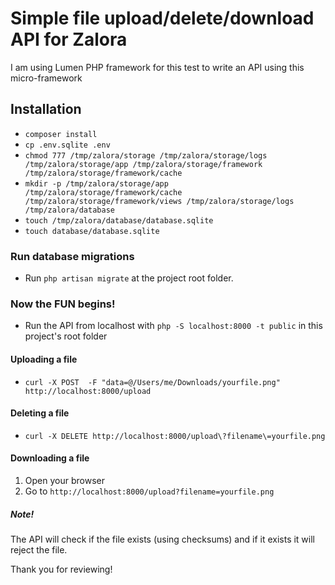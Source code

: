 # Simple file upload/delete/download API for Zalora

I am using Lumen PHP framework for this test to write an API using this micro-framework

## Installation
* `composer install`
* `cp .env.sqlite .env`
* `chmod 777 /tmp/zalora/storage /tmp/zalora/storage/logs /tmp/zalora/storage/app /tmp/zalora/storage/framework /tmp/zalora/storage/framework/cache`
* `mkdir -p /tmp/zalora/storage/app /tmp/zalora/storage/framework/cache /tmp/zalora/storage/framework/views /tmp/zalora/storage/logs /tmp/zalora/database`
* `touch /tmp/zalora/database/database.sqlite`
* `touch database/database.sqlite`

### Run database migrations
* Run `php artisan migrate` at the project root folder.

### Now the FUN begins!
* Run the API from localhost with `php -S localhost:8000 -t public` in this project's root folder

#### Uploading a file
* `curl -X POST  -F "data=@/Users/me/Downloads/yourfile.png" http://localhost:8000/upload`

#### Deleting a file
* `curl -X DELETE http://localhost:8000/upload\?filename\=yourfile.png`

#### Downloading a file
1. Open your browser
2. Go to `http://localhost:8000/upload?filename=yourfile.png` 

##### Note!
The API will check if the file exists (using checksums) and if it exists it will reject the file.

Thank you for reviewing!
